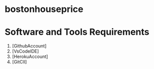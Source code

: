 # bostonhouseprice

# Software and Tools Requirements

1. [GithubAccount]
2. [VsCodeIDE]
3. [HerokuAccount]
4. [GitClI]